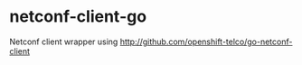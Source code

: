 # netconf-client-go
Netconf client wrapper using http://github.com/openshift-telco/go-netconf-client
